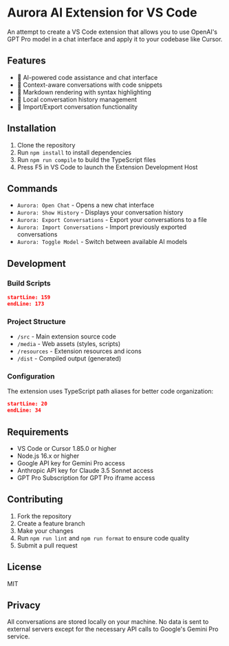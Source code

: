 # Aurora AI Extension for VS Code

An attempt to create a VS Code extension that allows you to use OpenAI's GPT Pro model in a chat interface and apply it to your codebase like Cursor.

## Features

- 🤖 AI-powered code assistance and chat interface
- 💬 Context-aware conversations with code snippets
- 📝 Markdown rendering with syntax highlighting
- 💾 Local conversation history management
- 🔄 Import/Export conversation functionality

## Installation

1. Clone the repository
2. Run `npm install` to install dependencies
3. Run `npm run compile` to build the TypeScript files
4. Press F5 in VS Code to launch the Extension Development Host

## Commands

- `Aurora: Open Chat` - Opens a new chat interface
- `Aurora: Show History` - Displays your conversation history
- `Aurora: Export Conversations` - Export your conversations to a file
- `Aurora: Import Conversations` - Import previously exported conversations
- `Aurora: Toggle Model` - Switch between available AI models

## Development

### Build Scripts

```json:package.json
startLine: 159
endLine: 173
```

### Project Structure

- `/src` - Main extension source code
- `/media` - Web assets (styles, scripts)
- `/resources` - Extension resources and icons
- `/dist` - Compiled output (generated)

### Configuration

The extension uses TypeScript path aliases for better code organization:
```json:tsconfig.json
startLine: 20
endLine: 34
```

## Requirements

- VS Code or Cursor 1.85.0 or higher
- Node.js 16.x or higher
- Google API key for Gemini Pro access
- Anthropic API key for Claude 3.5 Sonnet access
- GPT Pro Subscription for GPT Pro iframe access

## Contributing

1. Fork the repository
2. Create a feature branch
3. Make your changes
4. Run `npm run lint` and `npm run format` to ensure code quality
5. Submit a pull request

## License

MIT

## Privacy

All conversations are stored locally on your machine. No data is sent to external servers except for the necessary API calls to Google's Gemini Pro service.